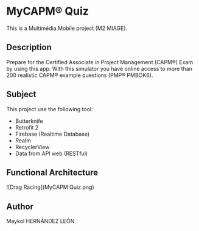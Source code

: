 # MyCAPM® Quiz

This is a Multimédia Mobile project (M2 MIAGE).

## Description

Prepare for the Certified Associate in Project Management (CAPM®) Exam by using this app. With this simulator you have online access to more than 200 realistic CAPM® example questions (PMP® PMBOK6).

## Subject

This project use the following tool:

* Butterknife
* Retrofit 2
* Firebase (Realtime Database)
* Realm
* RecyclerView
* Data from API web (RESTful)

## Functional Architecture

![Drag Racing](MyCAPM Quiz.png)

## Author

Maykol HERNÁNDEZ LEÓN